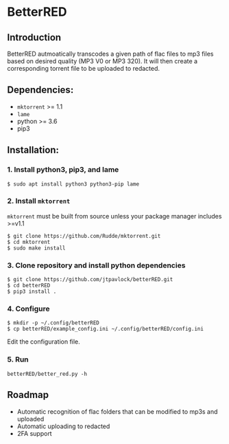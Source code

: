 # BetterRED

## Introduction
BetterRED autmoatically transcodes a given path of flac files to mp3 files
based on desired quality (MP3 V0 or MP3 320). It will then create a
corresponding torrent file to be uploaded to redacted.

## Dependencies:
  * `mktorrent` >= 1.1
  * `lame`
  * python >= 3.6
  * pip3

## Installation:

### 1. Install python3, pip3, and lame
`$ sudo apt install python3 python3-pip lame`

### 2. Install `mktorrent`
`mktorrent` must be built from source unless your package manager includes >=v1.1

~~~
$ git clone https://github.com/Rudde/mktorrent.git
$ cd mktorrent
$ sudo make install
~~~

### 3. Clone repository and install python dependencies

~~~
$ git clone https://github.com/jtpavlock/betterRED.git
$ cd betterRED
$ pip3 install .
~~~

### 4. Configure

~~~
$ mkdir -p ~/.config/betterRED
$ cp betterRED/example_config.ini ~/.config/betterRED/config.ini
~~~

Edit the configuration file.

### 5. Run
`betterRED/better_red.py -h`

## Roadmap
  * Automatic recognition of flac folders that can be modified to mp3s and uploaded
  * Automatic uploading to redacted
  * 2FA support
